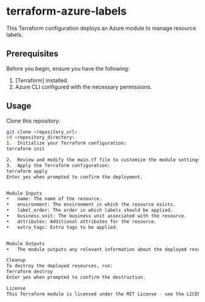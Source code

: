 # terraform-azure-labels

This Terraform configuration deploys an Azure module to manage resource labels.

## Prerequisites

Before you begin, ensure you have the following:

1. [Terraform] installed.
2. Azure CLI configured with the necessary permissions.

## Usage

Clone this repository:

   ```bash
   git clone <repository_url>
   cd <repository_directory>
1.	Initialize your Terraform configuration:
terraform init

2.	Review and modify the main.tf file to customize the module settings.
3.	Apply the Terraform configuration:
terraform apply
Enter yes when prompted to confirm the deployment.


Module Inputs
•	name: The name of the resource.
•	environment: The environment in which the resource exists.
•	label_order: The order in which labels should be applied.
•	business_unit: The business unit associated with the resource.
•	attributes: Additional attributes for the resource.
•	extra_tags: Extra tags to be applied.


Module Outputs
•	The module outputs any relevant information about the deployed resources.

Cleanup
To destroy the deployed resources, run:
Terraform destroy 
Enter yes when prompted to confirm the destruction.

 License
 This Terraform module is licensed under the MIT License - see the LICENSE file for details.

